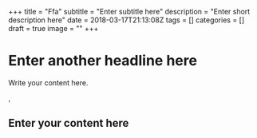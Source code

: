 +++
title = "Ffa"
subtitle = "Enter subtitle here"
description = "Enter short description here"
date = 2018-03-17T21:13:08Z
tags = []
categories = []
draft = true
image = ""
+++
# Enter another headline here

Write your content here.

,
## Enter your content here
